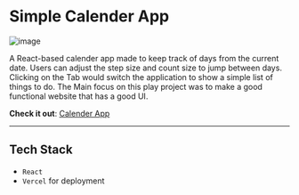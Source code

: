 # Simple Calender App

![image](https://github.com/user-attachments/assets/3db0ff0a-6939-4ca4-b5f2-f028a31280e0)

A React-based calender app made to keep track of days from the current date. Users can adjust the step size and count size to jump between days.  
Clicking on the Tab would switch the application to show a simple list of things to do. The Main focus on this play project was to make a good functional website that has a good UI.

**Check it out**: [Calender App](https://calender-dev.vercel.app/)

---

## Tech Stack

- `React`  
- `Vercel` for deployment
